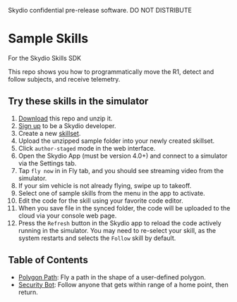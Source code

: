 Skydio confidential pre-release software. DO NOT DISTRIBUTE


Sample Skills
=============

For the Skydio Skills SDK

This repo shows you how to programmatically move the R1,
detect and follow subjects,
and receive telemetry.

## Try these skills in the simulator
1. [Download](https://github.com/Skydio/sample-skills/archive/master.zip) this repo and unzip it.
1. [Sign up](https://console.skydio.com) to be a Skydio developer.
1. Create a new [skillset](https://console.skydio.com/skillsets/).
1. Upload the unzipped sample folder into your newly created skillset.
1. Click `author-staged` mode in the web interface.
1. Open the Skydio App (must be version 4.0+) and connect to a simulator via the Settings tab.
1. Tap `fly now` in in Fly tab, and you should see streaming video from the simulator.
1. If your sim vehicle is not already flying, swipe up to takeoff.
1. Select one of sample skills from the menu in the app to activate.
1. Edit the code for the skill using your favorite code editor.
1. When you save file in the synced folder, the code will be uploaded to the cloud via your console web page.
1. Press the `Refresh` button in the Skydio app to reload the code actively running in the simulator. You may need to re-select your skill, as the system restarts and selects the `Follow` skill by default.

## Table of Contents

 - [Polygon Path](polygon_path.py): Fly a path in the shape of a user-defined polygon.
 - [Security Bot](security_bot.py): Follow anyone that gets within range of a home point, then return.
